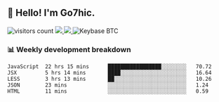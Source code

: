 ## 👋 Hello! I'm Go7hic.

 ![visitors count](https://visitors-by-url-pls-dont-use-this-in-your-repo.vercel.app/Go7hic-github-readme)
 <a href="https://twitter.com/Go7hic">
    <img src="https://img.shields.io/badge/-@Go7hic-1ca0f1?style=flat-square&labelColor=1ca0f1&logo=twitter&logoColor=white&link=https://twitter.com/Go7hic">
   <a/>
   <a href="mailto:gtfx0209@gmail.com">
    <img src="https://img.shields.io/badge/-gtfx0209@gmail.com-c14438?style=flat-square&logo=Gmail&logoColor=white&link=mailto:gtfx0209@gmail.com">
   <a/>
    ![Keybase BTC](https://img.shields.io/keybase/btc/Go7hic)
 <!--
🔭 I’m currently working
🌱 I’m currently learning
💬 Ask me about 
📫 How to reach me: 
⚡ Fun fact: 
-->
 <!--
![My Github Stats](https://github-readme-stats.vercel.app/api?username=Go7hic&show_icons=true&count_private=true)

-->

### 📊 Weekly development breakdown
<!--START_SECTION:waka-->
```text
JavaScript  22 hrs 15 mins      █████████████████░░░░░░░░   70.72 
JSX         5 hrs 14 mins       ████░░░░░░░░░░░░░░░░░░░░░   16.64 
LESS        3 hrs 13 mins       ██░░░░░░░░░░░░░░░░░░░░░░░   10.26 
JSON        23 mins             ░░░░░░░░░░░░░░░░░░░░░░░░░   1.24 
HTML        11 mins             ░░░░░░░░░░░░░░░░░░░░░░░░░   0.59
```
<!--END_SECTION:waka-->

